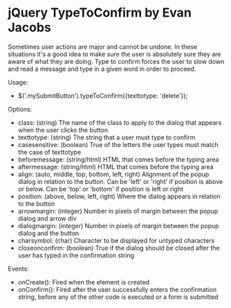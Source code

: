 jQuery TypeToConfirm by Evan Jacobs
=============

Sometimes user actions are major and cannot be undone. In these situations it's a good idea to make sure the user is
absolutely sure they are aware of what they are doing. Type to confirm forces the user to slow down and read a message
and type in a given word in order to proceed.

Usage:
* $('.mySubmitButton').typeToConfirm({texttotype: 'delete'});

Options:
* class: (string) The name of the class to apply to the dialog that appears when the user clicks the button
* texttotype: (string) The string that a user must type to confirm
* casesensitive: (boolean) True of the letters the user types must match the case of texttotype
* beforemessage: (string/html) HTML that comes before the typing area
* aftermessage: (string/html) HTML that comes before the typing area
* align: (auto, middle, top, bottom, left, right) Alignment of the popup dialog in relation to the button. Can be 'left' or 'right' if position is above or below. Can be 'top' or 'bottom' if position is left or right
* position: (above, below, left, right) Where the dialog appears in relation to the button
* arrowmargin: (integer) Number in pixels of margin between the popup dialog and arrow div
* dialogmargin: (integer) Number in pixels of margin between the popup dialog and the button
* charsymbol: (char) Character to be displayed for untyped characters
* closeonconfirm: (boolean) True if the dialog should be closed after the user has typed in the confirmation string


Events:
* onCreate(): Fired when the element is created
* onConfirm(): Fired after the user successfully enters the confirmation string, before any of the other code is executed or a form is submitted